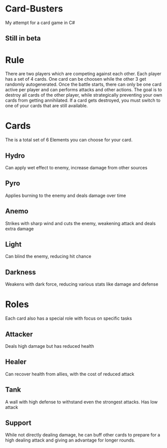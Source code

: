 # Card-Busters
My attempt for a card game in C#
## Still in beta 
# Rule
There are two players which are competing against each other.
Each player has a set of 4 cards. One card can be choosen while the other 3 get randomly autogenerated.
Once the battle starts, there can only be one card active per player and can performs attacks and other actions.
The goal is to destroy all cards of the other player, while strategically preventing your own cards from getting annihilated.
If a card gets destroyed, you must switch to one of your cards that are still available.
# Cards
The is a total set of 6 Elements you can choose for your card.
## Hydro
Can apply wet effect to enemy, increase damage from other sources
## Pyro
Applies burning to the enemy and deals damage over time
## Anemo
Strikes with sharp wind and cuts the enemy, weakening attack and deals extra damage
## Light
Can blind the enemy, reducing hit chance
## Darkness
Weakens with dark force, reducing various stats like damage and defense
# Roles
Each card also has a special role with focus on specific tasks
## Attacker
Deals high damage but has reduced health
## Healer
Can recover health from allies, with the cost of reduced attack
## Tank
A wall with high defense to withstand even the strongest attacks.
Has low attack
## Support
While not directly dealing damage, he can buff other cards to prepare for a high dealing attack and giving an advantage for longer rounds.

